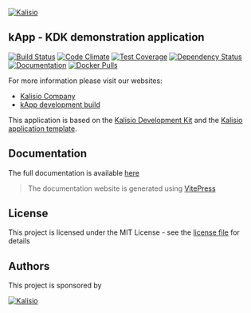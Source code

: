 [![Kalisio](https://s3.eu-central-1.amazonaws.com/kalisioscope/kapp/kapp-logo-color-512x192.png)](https://kalisio.com)

## kApp - KDK demonstration application

[![Build Status](https://app.travis-ci.com/kalisio/kApp.png?branch=master)](https://app.travis-ci.com/kalisio/kApp)
[![Code Climate](https://codeclimate.com/github/kalisio/kApp/badges/gpa.svg)](https://codeclimate.com/github/kalisio/kApp)
[![Test Coverage](https://codeclimate.com/github/kalisio/kApp/badges/coverage.svg)](https://codeclimate.com/github/kalisio/kApp/test_coverage)
[![Dependency Status](https://img.shields.io/david/kalisio/kapp.svg?style=flat-square)](https://david-dm.org/kalisio/kapp)
[![Documentation](https://img.shields.io/badge/documentation-available-brightgreen.svg)](https://kalisio.github.io/kApp/)
[![Docker Pulls](https://img.shields.io/docker/pulls/kalisio/kapp.svg?style=plastic)](https://hub.docker.com/r/kalisio/kapp/)

For more information please visit our websites:
* [Kalisio Company](https://kalisio.com/)
* [kApp development build](https://kapp.dev.kalisio.xyz/)

This application is based on the [Kalisio Development Kit](https://kalisio.github.io/kdk/) and the [Kalisio application template](https://github.com/kalisio/skeleton).

## Documentation

The full documentation is available [here](https://kalisio.github.io/kApp/)

> The documentation website is generated using [VitePress](https://vitepress.dev/)

## License

This project is licensed under the MIT License - see the [license file](./LICENSE) for details

## Authors

This project is sponsored by 

[![Kalisio](https://s3.eu-central-1.amazonaws.com/kalisioscope/kalisio/kalisio-logo-black-256x84.png)](https://kalisio.com)

